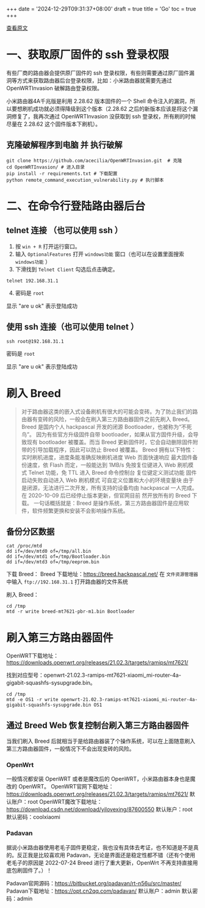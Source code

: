 +++
date = '2024-12-29T09:31:37+08:00'
draft = true
title = 'Go'
toc = true
+++

[查看原文](https://blog.csdn.net/yilovexing/article/details/129688708)

# 一、获取原厂固件的 ssh 登录权限

有些厂商的路由器会提供原厂固件的 ssh 登录权限，有些则需要通过原厂固件漏洞等方式来获取路由器后台登录权限，比如：小米路由器就需要先通过 OpenWRTInvasion 破解路由登录权限。

小米路由器4A千兆版是利用 2.28.62 版本固件的一个 Shell 命令注入的漏洞，所以要想刷机成功就必须得降级到这个版本（2.28.62 之后的新版本应该是将这个漏洞修复了，我再次通过 OpenWRTInvasion 没获取到 ssh 登录权，所有刷的时候尽量在 2.28.62 这个固件版本下刷机）。

## 克隆破解程序到电脑 并 执行破解
```shell
git clone https://github.com/acecilia/OpenWRTInvasion.git  # 克隆
cd OpenWRTInvasion/ # 进入目录
pip install -r requirements.txt # 下载配置
python remote_command_execution_vulnerability.py # 执行脚本
```


# 二、在命令行登陆路由器后台

## telnet 连接 （也可以使用 ssh ）
1. 按 `win + R` 打开运行窗口。
2. 输入 `OptionalFeatures` 打开 `windows功能` 窗口（也可以在设置里面搜索 `windows功能` ）
3. 下滑找到 `Telnet Client` 勾选后点击确定。
```shell
telnet 192.168.31.1
```
4. 密码是 `root`

显示 "are u ok" 表示登陆成功

## 使用 ssh 连接（也可以使用 telnet ）

```shell
ssh root@192.168.31.1
```

密码是 `root`

显示 "are u ok" 表示登陆成功

# 刷入 Breed

> 对于路由器这类的嵌入式设备刷机有很大的可能会变砖。为了防止我们的路由器有变砖的风险，一般会在刷入第三方路由器固件之前先刷入 Breed。Breed 是国内个人 hackpascal 开发的闭源 Bootloader，也被称为“不死鸟”。
> 因为有些官方升级固件自带 bootloader，如果从官方固件升级，会导致现有 bootloader 被覆盖。而当 Breed 更新固件时，它会自动删除固件附带的引导加载程序，因此可以防止 Breed 被覆盖。
> Breed 拥有以下特性：
> 实时刷机进度，进度条能准确反映刷机进度
> Web 页面快速响应
> 最大固件备份速度，依 Flash 而定，一般能达到 1MB/s
> 免按复位键进入 Web 刷机模式
> Telnet 功能，免 TTL 进入 Breed 命令控制台
> 复位键定义测试功能
> 固件启动失败自动进入 Web 刷机模式
> 可自定义位置和大小的环境变量块
> 由于是闭源，无法进行二次开发，所有支持的设备均由 hackpascal 一人完成。在 2020-10-09 后已经停止版本更新，但官网目前
> 然开放所有的 Breed 下载。
> 一句话概括就是：Breed 是操作系统，第三方路由器固件是应用软件，软件频繁更换和安装不会影响操作系统。

## 备份分区数据

```shell
cat /proc/mtd
dd if=/dev/mtd0 of=/tmp/all.bin
dd if=/dev/mtd1 of=/tmp/Bootloader.bin
dd if=/dev/mtd3 of=/tmp/eeprom.bin
```

下载 Breed：
Breed 下载地址：https://breed.hackpascal.net/
在 `文件资源管理器` 中输入 `ftp://192.168.31.1` 打开路由器的文件系统

刷入 Breed：
```shell
cd /tmp
mtd -r write breed-mt7621-pbr-m1.bin Bootloader
```


# 刷入第三方路由器固件


OpenWRT下载地址：https://downloads.openwrt.org/releases/21.02.3/targets/ramips/mt7621/

找到对应型号：openwrt-21.02.3-ramips-mt7621-xiaomi_mi-router-4a-gigabit-squashfs-sysupgrade.bin。
```shell
cd /tmp
mtd -e OS1 -r write openwrt-21.02.3-ramips-mt7621-xiaomi_mi-router-4a-gigabit-squashfs-sysupgrade.bin OS1
```

## 通过 Breed Web 恢复控制台刷入第三方路由器固件

当我们刷入 Breed 后就相当于是给路由器装了个操作系统，可以在上面随意刷入第三方路由器固件，一般情况下不会出现变砖的风险。
### OpenWrt
一般情况都安装 OpenWRT 或者是魔改后的 OpenWRT，小米路由器本身也是魔改的 OpenWRT。
OpenWRT官网下载地址：https://downloads.openwrt.org/releases/21.02.3/targets/ramips/mt7621/
默认账户：root
OpenWRT魔改下载地址：https://download.csdn.net/download/yilovexing/87600550
默认账户：root
默认密码：coolxiaomi

### Padavan
据说小米路由器使用老毛子固件更稳定，我也没有具体去考证，也不知道是不是真的。反正我是比较喜欢用 Padavan，无论是界面还是稳定性都不错（还有个使用老毛子的原因是 2022-07-24 Breed 进行了重大更新，OpenWrt 不再支持直接用底包刷固件了。）！

Padavan官网源码：https://bitbucket.org/padavan/rt-n56u/src/master/
Padavan下载地址：https://opt.cn2qq.com/padavan/
默认账户：admin
默认密码：admin
